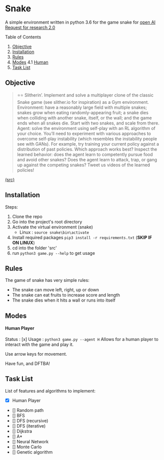 # Snake

A simple environment written in python 3.6 for the game snake for [open AI Request for research 2.0](https://openai.com/blog/requests-for-research-2/)

Table of Contents

1. [Objective](#Objective)
2. [Installation](#Installation)
3. [Rules](#Rules)
4. [Modes](#Modes)
    4.1 [Human](#Human-player)
5. [Task List](#TaskList)
 

## Objective
>⭐⭐ Slitherin’. Implement and solve a multiplayer clone of the classic Snake game (see slither.io for inspiration) as a Gym environment. Environment: have a reasonably large field with multiple snakes; snakes grow when eating randomly-appearing fruit; a snake dies when colliding with another snake, itself, or the wall; and the game ends when all snakes die. Start with two snakes, and scale from there. Agent: solve the environment using self-play with an RL algorithm of your choice. You’ll need to experiment with various approaches to overcome self-play instability (which resembles the instability people see with GANs). For example, try training your current policy against a distribution of past policies. Which approach works best? Inspect the learned behavior: does the agent learn to competently pursue food and avoid other snakes? Does the agent learn to attack, trap, or gang up against the competing snakes? Tweet us videos of the learned policies!

[(src)](https://openai.com/blog/requests-for-research-2/)

## Installation
Steps:
1. Clone the repo
2. Go into the project's root directory
3. Activate the virtual environment (snake)
    * Linux : `source snake\bin\activate`
4. Install required packages `pip3 install -r requirements.txt` (__SKIP IF ON LINUX__)
5. cd into the folder 'src'
6. run `python3 game.py --help` to get usage

## Rules
The game of snake has very simple rules:
* The snake can move left, right, up or down
* The snake can eat fruits to increase score and length
* The snake dies when it hits a wall or runs into itself

## Modes

#### Human Player
Status : [x]
Usage : `python3 game.py --agent H`
Allows for a human player to interact with the game and play it.

Use arrow keys for movement.

Have fun, and DFTBA!

## Task List
List of features and algorithms to implement:
- [x] Human Player
- [] Random path
- [] BFS
- [] DFS (recursive)
- [] DFS (iterative)
- [] Dijkstra
- [] A*
- [] Neural Network
- [] Monte Carlo
- [] Genetic algorithm   